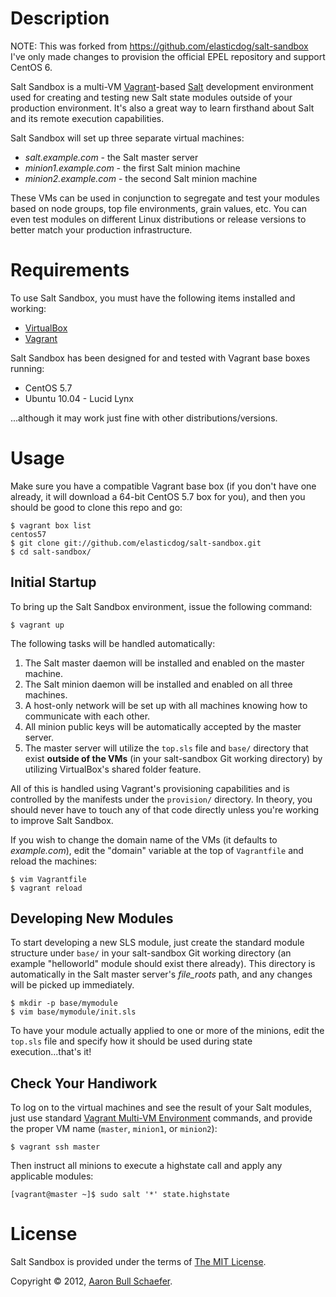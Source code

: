 Description
===========

NOTE: This was forked from https://github.com/elasticdog/salt-sandbox
I've only made changes to provision the official EPEL repository and
support CentOS 6.

Salt Sandbox is a multi-VM [Vagrant](http://vagrantup.com/)-based
[Salt](http://saltstack.org/) development environment used for creating
and testing new Salt state modules outside of your production environment.
It's also a great way to learn firsthand about Salt and its remote
execution capabilities.

Salt Sandbox will set up three separate virtual machines:

* _salt.example.com_ - the Salt master server
* _minion1.example.com_ - the first Salt minion machine
* _minion2.example.com_ - the second Salt minion machine

These VMs can be used in conjunction to segregate and test your modules
based on node groups, top file environments, grain values, etc. You can
even test modules on different Linux distributions or release versions to
better match your production infrastructure.

Requirements
============

To use Salt Sandbox, you must have the following items installed and
working:

* [VirtualBox](https://www.virtualbox.org/)
* [Vagrant](http://vagrantup.com/)

Salt Sandbox has been designed for and tested with Vagrant base boxes
running:

* CentOS 5.7
* Ubuntu 10.04 - Lucid Lynx

...although it may work just fine with other distributions/versions.

Usage
=====

Make sure you have a compatible Vagrant base box (if you don't have one
already, it will download a 64-bit CentOS 5.7 box for you), and then you
should be good to clone this repo and go:

    $ vagrant box list
    centos57
    $ git clone git://github.com/elasticdog/salt-sandbox.git
    $ cd salt-sandbox/

Initial Startup
---------------

To bring up the Salt Sandbox environment, issue the following command:

    $ vagrant up

The following tasks will be handled automatically:

1. The Salt master daemon will be installed and enabled on the master machine.
2. The Salt minion daemon will be installed and enabled on all three machines.
3. A host-only network will be set up with all machines knowing how to
   communicate with each other.
4. All minion public keys will be automatically accepted by the master server.
5. The master server will utilize the `top.sls` file and `base/` directory that
   exist **outside of the VMs** (in your salt-sandbox Git working directory) by
   utilizing VirtualBox's shared folder feature.

All of this is handled using Vagrant's provisioning capabilities and is
controlled by the manifests under the `provision/` directory. In theory, you
should never have to touch any of that code directly unless you're working to
improve Salt Sandbox.

If you wish to change the domain name of the VMs (it defaults to
_example.com_), edit the "domain" variable at the top of `Vagrantfile` and
reload the machines:

    $ vim Vagrantfile
    $ vagrant reload

Developing New Modules
----------------------

To start developing a new SLS module, just create the standard module structure
under `base/` in your salt-sandbox Git working directory (an example
"helloworld" module should exist there already). This directory is
automatically in the Salt master server's _file\_roots_ path, and any changes
will be picked up immediately.

    $ mkdir -p base/mymodule
    $ vim base/mymodule/init.sls

To have your module actually applied to one or more of the minions, edit
the `top.sls` file and specify how it should be used during state
execution...that's it!

Check Your Handiwork
--------------------

To log on to the virtual machines and see the result of your Salt modules, just
use standard [Vagrant Multi-VM Environment](http://vagrantup.com/docs/multivm.html)
commands, and provide the proper VM name (`master`, `minion1`, or `minion2`):

    $ vagrant ssh master

Then instruct all minions to execute a highstate call and apply any applicable
modules:

    [vagrant@master ~]$ sudo salt '*' state.highstate

License
=======

Salt Sandbox is provided under the terms of [The MIT
License](http://www.opensource.org/licenses/MIT).

Copyright &copy; 2012, [Aaron Bull Schaefer](mailto:aaron@elasticdog.com).
